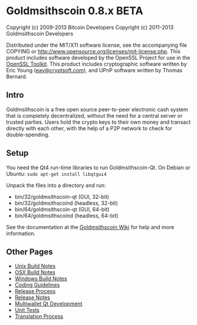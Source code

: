Goldmsithscoin 0.8.x BETA
====================

Copyright (c) 2009-2013 Bitcoin Developers
Copyright (c) 2011-2013 Goldmsithscoin Developers

Distributed under the MIT/X11 software license, see the accompanying
file COPYING or http://www.opensource.org/licenses/mit-license.php.
This product includes software developed by the OpenSSL Project for use in the [OpenSSL Toolkit](http://www.openssl.org/). This product includes
cryptographic software written by Eric Young ([eay@cryptsoft.com](mailto:eay@cryptsoft.com)), and UPnP software written by Thomas Bernard.


Intro
---------------------
Goldmsithscoin is a free open source peer-to-peer electronic cash system that is
completely decentralized, without the need for a central server or trusted
parties.  Users hold the crypto keys to their own money and transact directly
with each other, with the help of a P2P network to check for double-spending.


Setup
---------------------
You need the Qt4 run-time libraries to run Goldmsithscoin-Qt. On Debian or Ubuntu:
	`sudo apt-get install libqtgui4`

Unpack the files into a directory and run:

- bin/32/goldmsithscoin-qt (GUI, 32-bit)
- bin/32/goldmsithscoind (headless, 32-bit)
- bin/64/goldmsithscoin-qt (GUI, 64-bit)
- bin/64/goldmsithscoind (headless, 64-bit)

See the documentation at the [Goldmsithscoin Wiki](http://goldmsithscoin.info)
for help and more information.


Other Pages
---------------------
- [Unix Build Notes](build-unix.md)
- [OSX Build Notes](build-osx.md)
- [Windows Build Notes](build-msw.md)
- [Coding Guidelines](coding.md)
- [Release Process](release-process.md)
- [Release Notes](release-notes.md)
- [Multiwallet Qt Development](multiwallet-qt.md)
- [Unit Tests](unit-tests.md)
- [Translation Process](translation_process.md)

